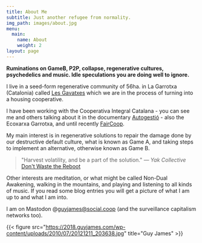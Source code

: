 ```yaml
---
title: About Me
subtitle: Just another refugee from normality.
img_path: images/about.jpg
menu:
  main:
    name: About
    weight: 2
layout: page
---
```


**Ruminations on GameB, P2P, collapse, regenerative cultures, psychedelics and music.
Idle speculations you are doing well to ignore.**


I live in a seed-form regenerative community of 56ha. in La Garrotxa (Catalonia) called [Les Gavatxes](https://lesgavatxes.cat) which we are in the process of turning into a housing cooperative.

I have been working with the Cooperativa Integral Catalana - you can see me and others talking about it in the documentary [Autogestió](https://enfable.org/autogestio/) - also the Ecoxarxa Garrotxa, and until recently [FairCoop](https://fair.coop).

My main interest is in regenerative solutions to repair the damage done by our destructive default culture, what is known as Game A, and taking steps to implement an alternative, otherwise known as Game B.

>"Harvest volatility, and be a part of the solution."
<cite>― Yak Collective</cite> [Don't Waste the Reboot](https://roamresearch.com/#/app/sharedmyths/page/on9856-xj)

Other interests are meditation, or what might be called Non-Dual Awakening, walking in the mountains, and playing and listening to all kinds of music. If you read some blog entries you will get a picture of what I am up to and what I am into.

I am on Mastodon @guyjames@social.coop (and the surveillance capitalism networks too).

{{< figure src="https://2018.guyjames.com/wp-content/uploads/2010/07/20121211_203638.jpg" title="Guy James" >}}
